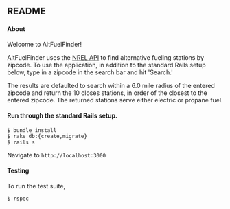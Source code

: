 ## README

#### About

Welcome to AltFuelFinder!

AltFuelFinder uses the [NREL API]() to find alternative fueling stations by zipcode. To use the application, in addition to the standard Rails setup below, type in a zipcode in the search bar and hit 'Search.'

The results are defaulted to search within a 6.0 mile radius of the entered zipcode and return the 10 closes stations, in order of the closest to the entered zipcode. The returned stations serve either electric or propane fuel.


#### Run through the standard Rails setup.

```
$ bundle install
$ rake db:{create,migrate}
$ rails s
```

Navigate to `http://localhost:3000`

#### Testing

To run the test suite,

```
$ rspec
```
